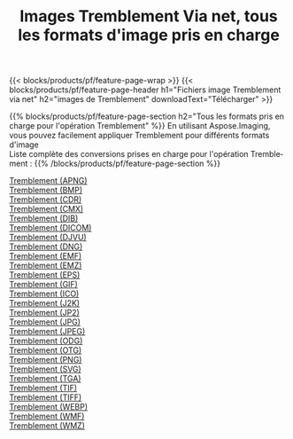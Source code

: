 ﻿---
title: Images Tremblement Via net, tous les formats d'image pris en charge 
weight: 3920
url: /fr/net/dither 
lang: fr
langdirlevel: 2
locales: zh-hans,ja,it,ru,de,es,fr,nl,id,lt,pl,pt,vi,tr,ko,zh-hant,ar,hi,th,sv,cs,uk,he
description: En utilisant Aspose.Imaging, vous pouvez facilement Tremblement images Via net
---

{{< blocks/products/pf/feature-page-wrap >}}
{{< blocks/products/pf/feature-page-header h1="Fichiers image Tremblement via net" h2="images de Tremblement" downloadText="Télécharger" >}}


{{% blocks/products/pf/feature-page-section  h2="Tous les formats pris en charge pour l'opération Tremblement" %}}
En utilisant Aspose.Imaging, vous pouvez facilement appliquer Tremblement pour différents formats d'image
<br/>
Liste complète des conversions prises en charge pour l'opération Tremblement :
{{% /blocks/products/pf/feature-page-section %}}
<div class="container-fluid productfamilypage bg-gray">
    <div class="convertypes bg-gray agp-content section">
        <div class="container">
		<div class="row other-converters">
		    <div class='col-md-2 other-converter remove-lp remove-rp'><a href="/imaging/fr/net/dither/apng" >Tremblement (APNG)</a></div><div class='col-md-2 other-converter remove-lp remove-rp'><a href="/imaging/fr/net/dither/bmp" >Tremblement (BMP)</a></div><div class='col-md-2 other-converter remove-lp remove-rp'><a href="/imaging/fr/net/dither/cdr" >Tremblement (CDR)</a></div><div class='col-md-2 other-converter remove-lp remove-rp'><a href="/imaging/fr/net/dither/cmx" >Tremblement (CMX)</a></div><div class='col-md-2 other-converter remove-lp remove-rp'><a href="/imaging/fr/net/dither/dib" >Tremblement (DIB)</a></div><div class='col-md-2 other-converter remove-lp remove-rp'><a href="/imaging/fr/net/dither/dicom" >Tremblement (DICOM)</a></div><div class='col-md-2 other-converter remove-lp remove-rp'><a href="/imaging/fr/net/dither/djvu" >Tremblement (DJVU)</a></div><div class='col-md-2 other-converter remove-lp remove-rp'><a href="/imaging/fr/net/dither/dng" >Tremblement (DNG)</a></div><div class='col-md-2 other-converter remove-lp remove-rp'><a href="/imaging/fr/net/dither/emf" >Tremblement (EMF)</a></div><div class='col-md-2 other-converter remove-lp remove-rp'><a href="/imaging/fr/net/dither/emz" >Tremblement (EMZ)</a></div><div class='col-md-2 other-converter remove-lp remove-rp'><a href="/imaging/fr/net/dither/eps" >Tremblement (EPS)</a></div><div class='col-md-2 other-converter remove-lp remove-rp'><a href="/imaging/fr/net/dither/gif" >Tremblement (GIF)</a></div><div class='col-md-2 other-converter remove-lp remove-rp'><a href="/imaging/fr/net/dither/ico" >Tremblement (ICO)</a></div><div class='col-md-2 other-converter remove-lp remove-rp'><a href="/imaging/fr/net/dither/j2k" >Tremblement (J2K)</a></div><div class='col-md-2 other-converter remove-lp remove-rp'><a href="/imaging/fr/net/dither/jp2" >Tremblement (JP2)</a></div><div class='col-md-2 other-converter remove-lp remove-rp'><a href="/imaging/fr/net/dither/jpg" >Tremblement (JPG)</a></div><div class='col-md-2 other-converter remove-lp remove-rp'><a href="/imaging/fr/net/dither/jpeg" >Tremblement (JPEG)</a></div><div class='col-md-2 other-converter remove-lp remove-rp'><a href="/imaging/fr/net/dither/odg" >Tremblement (ODG)</a></div><div class='col-md-2 other-converter remove-lp remove-rp'><a href="/imaging/fr/net/dither/otg" >Tremblement (OTG)</a></div><div class='col-md-2 other-converter remove-lp remove-rp'><a href="/imaging/fr/net/dither/png" >Tremblement (PNG)</a></div><div class='col-md-2 other-converter remove-lp remove-rp'><a href="/imaging/fr/net/dither/svg" >Tremblement (SVG)</a></div><div class='col-md-2 other-converter remove-lp remove-rp'><a href="/imaging/fr/net/dither/tga" >Tremblement (TGA)</a></div><div class='col-md-2 other-converter remove-lp remove-rp'><a href="/imaging/fr/net/dither/tif" >Tremblement (TIF)</a></div><div class='col-md-2 other-converter remove-lp remove-rp'><a href="/imaging/fr/net/dither/tiff" >Tremblement (TIFF)</a></div><div class='col-md-2 other-converter remove-lp remove-rp'><a href="/imaging/fr/net/dither/webp" >Tremblement (WEBP)</a></div><div class='col-md-2 other-converter remove-lp remove-rp'><a href="/imaging/fr/net/dither/wmf" >Tremblement (WMF)</a></div><div class='col-md-2 other-converter remove-lp remove-rp'><a href="/imaging/fr/net/dither/wmz" >Tremblement (WMZ)</a></div>
                </div>
        </div>
    </div>
</div>
<br/>
